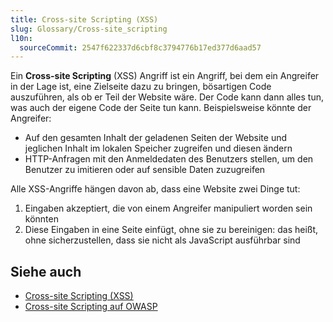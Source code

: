 ```yaml
---
title: Cross-site Scripting (XSS)
slug: Glossary/Cross-site_scripting
l10n:
  sourceCommit: 2547f622337d6cbf8c3794776b17ed377d6aad57
---
```


Ein **Cross-site Scripting** (XSS) Angriff ist ein Angriff, bei dem ein Angreifer in der Lage ist, eine Zielseite dazu zu bringen, bösartigen Code auszuführen, als ob er Teil der Website wäre. Der Code kann dann alles tun, was auch der eigene Code der Seite tun kann. Beispielsweise könnte der Angreifer:

- Auf den gesamten Inhalt der geladenen Seiten der Website und jeglichen Inhalt im lokalen Speicher zugreifen und diesen ändern
- HTTP-Anfragen mit den Anmeldedaten des Benutzers stellen, um den Benutzer zu imitieren oder auf sensible Daten zuzugreifen

Alle XSS-Angriffe hängen davon ab, dass eine Website zwei Dinge tut:

1. Eingaben akzeptiert, die von einem Angreifer manipuliert worden sein könnten
2. Diese Eingaben in eine Seite einfügt, ohne sie zu bereinigen: das heißt, ohne sicherzustellen, dass sie nicht als JavaScript ausführbar sind

## Siehe auch

- [Cross-site Scripting (XSS)](/de/docs/Web/Security/Attacks/XSS)
- [Cross-site Scripting auf OWASP](https://owasp.org/www-community/attacks/xss/)
